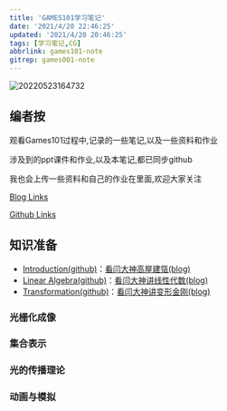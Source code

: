 ```yaml
---
title: 'GAMES101学习笔记'
date: '2021/4/20 22:46:25'
updated: '2021/4/20 20:46:25'
tags: [学习笔记,CG]
abbrlink: games101-note
gitrep: games001-note
---
```


![20220523164732](https://pic.ours1984.top/img/20220523164732.png)

## 编者按

观看Games101过程中,记录的一些笔记,以及一些资料和作业

涉及到的ppt课件和作业,以及本笔记,都已同步github

我也会上传一些资料和自己的作业在里面,欢迎大家关注

[Blog Links](https://blog.ours1984.top/posts/games101-note)

[Github Links](https://github.com/xiaoqide/games001-note)

<!--more-->

## 知识准备

- [Introduction(github)](games101-01.md)：[看闫大神高屋建瓴(blog)](https://blog.ours1984.top/posts/games101-01)
- [Linear Algebra(github)](games101-02.md)：[看闫大神讲线性代数(blog)](https://blog.ours1984.top/posts/games101-02)
- [Transformation(github)](games101-03.md)：[看闫大神讲变形金刚(blog)](https://blog.ours1984.top/posts/games101-03)

### 光栅化成像

### 集合表示

### 光的传播理论

### 动画与模拟
